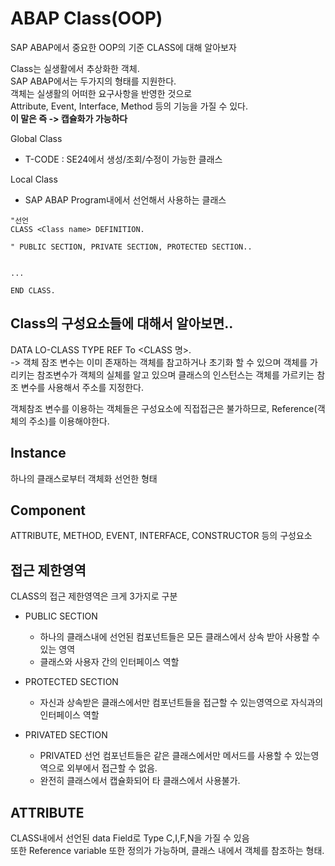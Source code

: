 # ABAP Class(OOP)
SAP ABAP에서 중요한 OOP의 기준 CLASS에 대해 알아보자

Class는 실생활에서 추상화한 객체. <br>
SAP ABAP에서는 두가지의 형태를 지원한다. <br>
객체는 실생활의 어떠한 요구사항을 반영한 것으로 <br>
Attribute, Event, Interface, Method 등의 기능을 가질 수 있다.<br>
**이 말은 즉 -> 캡슐화가 가능하다**

Global Class <br>
- T-CODE : SE24에서 생성/조회/수정이 가능한 클래스

Local Class <br>
- SAP ABAP Program내에서 선언해서 사용하는 클래스

```ABAP
"선언
CLASS <Class name> DEFINITION. 

" PUBLIC SECTION, PRIVATE SECTION, PROTECTED SECTION..


...

END CLASS.
```

## Class의 구성요소들에 대해서 알아보면..
DATA LO-CLASS TYPE REF To \<CLASS 명>. <br>
-> 객체 잠조 변수는 이미 존재하는 객체를 참고하거나 초기화 할 수 있으며 객체를 가리키는 참조변수가 객체의 실체를 알고 있으며 클래스의 인스턴스는 객체를 가르키는 참조 변수를 사용해서 주소를 지정한다.

객체참조 변수를 이용하는 객체들은 구성요소에 직접접근은 불가하므로, Reference(객체의 주소)를 이용해야한다.

## Instance
하나의 클래스로부터 객체화 선언한 형태

## Component
ATTRIBUTE, METHOD, EVENT, INTERFACE, CONSTRUCTOR 등의 구성요소

## 접근 제한영역
CLASS의 접근 제한영역은 크게 3가지로 구분
- PUBLIC SECTION
  - 하나의 클래스내에 선언된 컴포넌트들은 모든 클래스에서 상속 받아 사용할 수 있는 영역
  - 클래스와 사용자 간의 인터페이스 역할

- PROTECTED SECTION
  - 자신과 상속받은 클래스에서만 컴포넌트들을 접근할 수 있는영역으로 자식과의 인터페이스 역할

- PRIVATED SECTION
  - PRIVATED 선언 컴포넌트들은 같은 클래스에서만 메서드를 사용할 수 있는영역으로 외부에서 접근할 수 없음.
  - 완전히 클래스에서 캡슐화되어 타 클래스에서 사용불가.

## ATTRIBUTE
CLASS내에서 선언된 data Field로 Type C,I,F,N을 가질 수 있음 <br>
또한  Reference variable 또한 정의가 가능하며, 클래스 내에서 객체를 참조하는 형태.